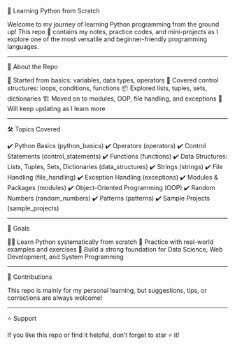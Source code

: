 🐍 Learning Python from Scratch

Welcome to my journey of learning Python programming from the ground up!
This repo 📂 contains my notes, practice codes, and mini-projects as I explore one of the most versatile and beginner-friendly programming languages.
____________________________________________________________________________________________________________________________________________________________________________________________________________________
📖 About the Repo

🌱 Started from basics: variables, data types, operators
🔄 Covered control structures: loops, conditions, functions
📦 Explored lists, tuples, sets, dictionaries
🏗️ Moved on to modules, OOP, file handling, and exceptions
🚧 Will keep updating as I learn more
____________________________________________________________________________________________________________________________________________________________________________________________________________________

🛠️ Topics Covered

✔️ Python Basics (python_basics)
✔️ Operators (operators)
✔️ Control Statements (control_statements)
✔️ Functions (functions)
✔️ Data Structures: Lists, Tuples, Sets, Dictionaries (data_structures)
✔️ Strings (strings)
✔️ File Handling (file_handling)
✔️ Exception Handling (exceptions)
✔️ Modules & Packages (modules)
✔️ Object-Oriented Programming (OOP)
✔️ Random Numbers (random_numbers)
✔️ Patterns (patterns)
✔️ Sample Projects (sample_projects)
____________________________________________________________________________________________________________________________________________________________________________________________________________________

🎯 Goals

🧑‍💻 Learn Python systematically from scratch
📝 Practice with real-world examples and exercises
🚀 Build a strong foundation for Data Science, Web Development, and System Programming
____________________________________________________________________________________________________________________________________________________________________________________________________________________

🤝 Contributions

This repo is mainly for my personal learning, but suggestions, tips, or corrections are always welcome!
____________________________________________________________________________________________________________________________________________________________________________________________________________________

⭐ Support

If you like this repo or find it helpful, don’t forget to star ⭐ it!
